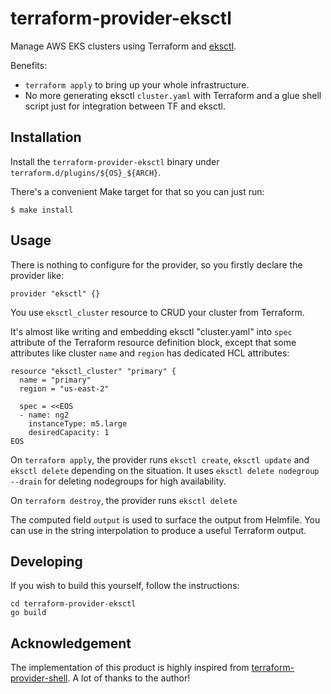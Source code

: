 # terraform-provider-eksctl

Manage AWS EKS clusters using Terraform and [eksctl](https://github.com/weaveworks/eksctl).

Benefits:

- `terraform apply` to bring up your whole infrastructure.
- No more generating eksctl `cluster.yaml` with Terraform and a glue shell script just for integration between TF and eksctl.

## Installation

Install the `terraform-provider-eksctl` binary under `terraform.d/plugins/${OS}_${ARCH}`.

There's a convenient Make target for that so you can just run:

```
$ make install
```

## Usage

There is nothing to configure for the provider, so you firstly declare the provider like:

```
provider "eksctl" {}
```

You use `eksctl_cluster` resource to CRUD your cluster from Terraform.

It's almost like writing and embedding eksctl "cluster.yaml" into `spec` attribute of the Terraform resource definition block, except that some attributes like cluster `name` and `region` has dedicated HCL attributes:

```
resource "eksctl_cluster" "primary" {
  name = "primary"
  region = "us-east-2"

  spec = <<EOS
  - name: ng2
    instanceType: m5.large
    desiredCapacity: 1
EOS
```

On `terraform apply`, the provider runs `eksctl create`, `eksctl update` and `eksctl delete` depending on the situation. It uses `eksctl delete nodegroup --drain` for deleting nodegroups for high availability.

On `terraform destroy`, the provider runs `eksctl delete`

The computed field `output` is used to surface the output from Helmfile. You can use in the string interpolation to produce a useful Terraform output.

## Developing

If you wish to build this yourself, follow the instructions:

	cd terraform-provider-eksctl
	go build

## Acknowledgement

The implementation of this product is highly inspired from [terraform-provider-shell](https://github.com/scottwinkler/terraform-provider-shell). A lot of thanks to the author!

